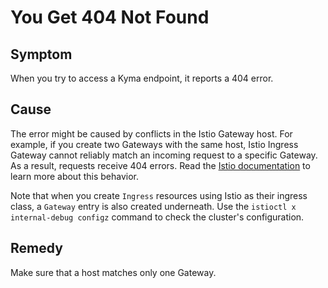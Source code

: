# You Get 404 Not Found 

## Symptom

When you try to access a Kyma endpoint, it reports a 404 error.

## Cause

The error might be caused by conflicts in the Istio Gateway host. For example, if you create two Gateways with the same host, Istio Ingress Gateway cannot reliably match an incoming request to a specific Gateway. As a result, requests receive 404 errors. Read the [Istio documentation](https://istio.io/latest/docs/ops/common-problems/network-issues/#404-errors-occur-when-multiple-gateways-configured-with-same-tls-certificate) to learn more about this behavior. 

Note that when you create `Ingress` resources using Istio as their ingress class, a `Gateway` entry is also created underneath. Use the `istioctl x internal-debug configz` command to check the cluster's configuration.

## Remedy

Make sure that a host matches only one Gateway.
